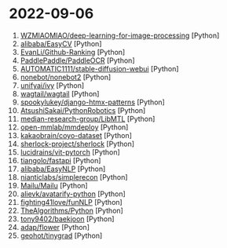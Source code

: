 # 2022-09-06

1. [WZMIAOMIAO/deep-learning-for-image-processing](https://github.com/WZMIAOMIAO/deep-learning-for-image-processing "deep learning for image processing including classification and object-detection etc.") [Python]
2. [alibaba/EasyCV](https://github.com/alibaba/EasyCV "An all-in-one toolkit for computer vision") [Python]
3. [EvanLi/Github-Ranking](https://github.com/EvanLi/Github-Ranking "⭐Github Ranking⭐ Github stars and forks ranking list. Github Top100 stars list of different languages. Automatically update daily. | Github仓库排名，每日自动更新") [Python]
4. [PaddlePaddle/PaddleOCR](https://github.com/PaddlePaddle/PaddleOCR "Awesome multilingual OCR toolkits based on PaddlePaddle (practical ultra lightweight OCR system, support 80+ languages recognition, provide data annotation and synthesis tools, support training and deployment among server, mobile, embedded and IoT devices)") [Python]
5. [AUTOMATIC1111/stable-diffusion-webui](https://github.com/AUTOMATIC1111/stable-diffusion-webui "Stable Diffusion web UI") [Python]
6. [nonebot/nonebot2](https://github.com/nonebot/nonebot2 "跨平台 Python 异步聊天机器人框架 / Asynchronous multi-platform chatbot framework written in Python") [Python]
7. [unifyai/ivy](https://github.com/unifyai/ivy "The Unified Machine Learning Framework") [Python]
8. [wagtail/wagtail](https://github.com/wagtail/wagtail "A Django content management system focused on flexibility and user experience") [Python]
9. [spookylukey/django-htmx-patterns](https://github.com/spookylukey/django-htmx-patterns "Sharing patterns I use with Django and htmx") [Python]
10. [AtsushiSakai/PythonRobotics](https://github.com/AtsushiSakai/PythonRobotics "Python sample codes for robotics algorithms.") [Python]
11. [median-research-group/LibMTL](https://github.com/median-research-group/LibMTL "A PyTorch Library for Multi-Task Learning") [Python]
12. [open-mmlab/mmdeploy](https://github.com/open-mmlab/mmdeploy "OpenMMLab Model Deployment Framework") [Python]
13. [kakaobrain/coyo-dataset](https://github.com/kakaobrain/coyo-dataset "COYO-700M: Large-scale Image-Text Pair Dataset") [Python]
14. [sherlock-project/sherlock](https://github.com/sherlock-project/sherlock "🔎 Hunt down social media accounts by username across social networks") [Python]
15. [lucidrains/vit-pytorch](https://github.com/lucidrains/vit-pytorch "Implementation of Vision Transformer, a simple way to achieve SOTA in vision classification with only a single transformer encoder, in Pytorch") [Python]
16. [tiangolo/fastapi](https://github.com/tiangolo/fastapi "FastAPI framework, high performance, easy to learn, fast to code, ready for production") [Python]
17. [alibaba/EasyNLP](https://github.com/alibaba/EasyNLP "EasyNLP: A Comprehensive and Easy-to-use NLP Toolkit") [Python]
18. [nianticlabs/simplerecon](https://github.com/nianticlabs/simplerecon "[ECCV 2022] SimpleRecon: 3D Reconstruction Without 3D Convolutions") [Python]
19. [Mailu/Mailu](https://github.com/Mailu/Mailu "Insular email distribution - mail server as Docker images") [Python]
20. [alievk/avatarify-python](https://github.com/alievk/avatarify-python "Avatars for Zoom, Skype and other video-conferencing apps.") [Python]
21. [fighting41love/funNLP](https://github.com/fighting41love/funNLP "中英文敏感词、语言检测、中外手机/电话归属地/运营商查询、名字推断性别、手机号抽取、身份证抽取、邮箱抽取、中日文人名库、中文缩写库、拆字词典、词汇情感值、停用词、反动词表、暴恐词表、繁简体转换、英文模拟中文发音、汪峰歌词生成器、职业名称词库、同义词库、反义词库、否定词库、汽车品牌词库、汽车零件词库、连续英文切割、各种中文词向量、公司名字大全、古诗词库、IT词库、财经词库、成语词库、地名词库、历史名人词库、诗词词库、医学词库、饮食词库、法律词库、汽车词库、动物词库、中文聊天语料、中文谣言数据、百度中文问答数据集、句子相似度匹配算法集合、bert资源、文本生成&摘要相关工具、cocoNLP信息抽取工具、国内电话号码正则匹配、清华大学XLORE:中英文跨语言百科知识图谱、清华大学人工智能技术…") [Python]
22. [TheAlgorithms/Python](https://github.com/TheAlgorithms/Python "All Algorithms implemented in Python") [Python]
23. [tony9402/baekjoon](https://github.com/tony9402/baekjoon "코딩테스트 대비 문제집(Baekjoon Online Judge)") [Python]
24. [adap/flower](https://github.com/adap/flower "Flower - A Friendly Federated Learning Framework") [Python]
25. [geohot/tinygrad](https://github.com/geohot/tinygrad "You like pytorch? You like micrograd? You love tinygrad! ❤️") [Python]
